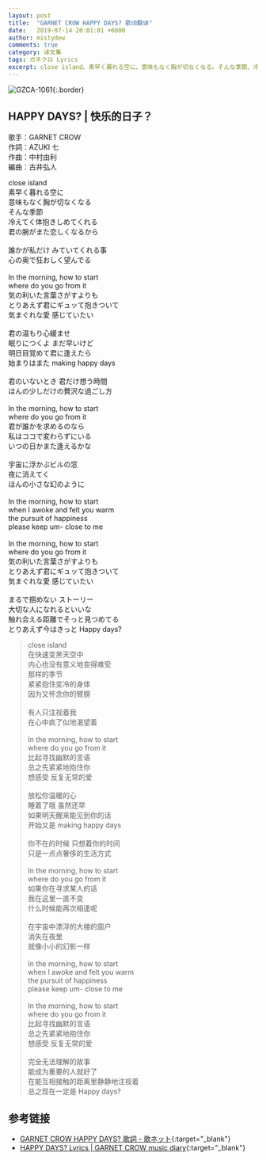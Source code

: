 ```yaml
---
layout: post
title:  "GARNET CROW HAPPY DAYS? 歌词翻译"
date:   2019-07-14 20:01:01 +0800
author: mistydew
comments: true
category: 译文集
tags: ガネクロ Lyrics
excerpt: close island、素早く暮れる空に、意味もなく胸が切なくなる。そんな季節、冷えてく体抱きしめてくれる、君の腕がまた恋しくなるから。
---
```

![GZCA-1061](https://crowsub.github.io/assets/images/discography/album/GZCA-1061.jpg){:.border}

## HAPPY DAYS? | 快乐的日子？

歌手：GARNET CROW<br>
作詞：AZUKI 七<br>
作曲：中村由利<br>
編曲：古井弘人

<div class="lyric-original">
<p>
close island<br>
素早く暮れる空に<br>
意味もなく胸が切なくなる<br>
そんな季節<br>
冷えてく体抱きしめてくれる<br>
君の腕がまた恋しくなるから<br>
<br>
誰かが私だけ みていてくれる事<br>
心の奥で狂おしく望んでる<br>
<br>
In the morning, how to start<br>
where do you go from it<br>
気の利いた言葉さがすよりも<br>
とりあえず君にギュッて抱きついて<br>
気まぐれな愛 感じていたい<br>
<br>
君の温もり心緩ませ<br>
眠りにつくよ まだ早いけど<br>
明日目覚めて君に逢えたら<br>
始まりはまた making happy days<br>
<br>
君のいないとき 君だけ想う時間<br>
ほんの少しだけの贅沢な過ごし方<br>
<br>
In the morning, how to start<br>
where do you go from it<br>
君が誰かを求めるのなら<br>
私はココで変わらずにいる<br>
いつの日かまた逢えるかな<br>
<br>
宇宙に浮かぶビルの窓<br>
夜に消えてく<br>
ほんの小さな幻のように<br>
<br>
In the morning, how to start<br>
when I awoke and felt you warm<br>
the pursuit of happiness<br>
please keep um- close to me<br>
<br>
In the morning, how to start<br>
where do you go from it<br>
気の利いた言葉さがすよりも<br>
とりあえず君にギュッて抱きついて<br>
気まぐれな愛 感じていたい<br>
<br>
まるで掴めない ストーリー<br>
大切な人になれるといいな<br>
触れ合える距離でそっと見つめてる<br>
とりあえず今はきっと Happy days?
</p>
</div>

<div class="lyric-translation">
<blockquote>
close island<br>
在快速变黑天空中<br>
内心也没有意义地变得难受<br>
那样的季节<br>
紧紧抱住变冷的身体<br>
因为又怀念你的臂膀<br>
<br>
有人只注视着我<br>
在心中疯了似地渴望着<br>
<br>
In the morning, how to start<br>
where do you go from it<br>
比起寻找幽默的言语<br>
总之先紧紧地抱住你<br>
想感受 反复无常的爱<br>
<br>
放松你温暖的心<br>
睡着了哦 虽然还早<br>
如果明天醒来能见到你的话<br>
开始又是 making happy days<br>
<br>
你不在的时候 只想着你的时间<br>
只是一点点奢侈的生活方式<br>
<br>
In the morning, how to start<br>
where do you go from it<br>
如果你在寻求某人的话<br>
我在这里一直不变<br>
什么时候能再次相逢呢<br>
<br>
在宇宙中漂浮的大楼的窗户<br>
消失在夜里<br>
就像小小的幻影一样<br>
<br>
In the morning, how to start<br>
when I awoke and felt you warm<br>
the pursuit of happiness<br>
please keep um- close to me<br>
<br>
In the morning, how to start<br>
where do you go from it<br>
比起寻找幽默的言语<br>
总之先紧紧地抱住你<br>
想感受 反复无常的爱<br>
<br>
完全无法理解的故事<br>
能成为重要的人就好了<br>
在能互相接触的距离里静静地注视着<br>
总之现在一定是 Happy days?
</blockquote>
</div>

## 参考链接

* [GARNET CROW HAPPY DAYS? 歌詞 - 歌ネット](https://www.uta-net.com/song/20139){:target="_blank"}
* [HAPPY DAYS? Lyrics \| GARNET CROW music diary](https://crowsub.github.io/lyrics/original/HAPPY%20DAYS%3F.html){:target="_blank"}
